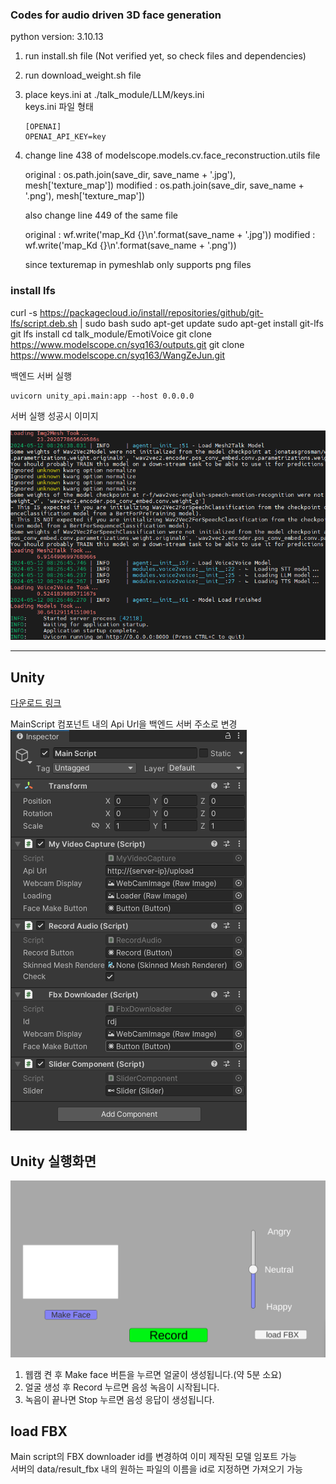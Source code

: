 ### Codes for audio driven 3D face generation

python version: 3.10.13

1. run install.sh file (Not verified yet, so check files and dependencies)
2. run download_weight.sh file
3. place keys.ini at ./talk_module/LLM/keys.ini  
    keys.ini 파일 형태  
    ```
    [OPENAI]  
    OPENAI_API_KEY=key
    ```
4. change line 438 of modelscope.models.cv.face_reconstruction.utils file

    original : os.path.join(save_dir, save_name + '.jpg'), mesh['texture_map']) 
    modified : os.path.join(save_dir, save_name + '.png'), mesh['texture_map'])

    also change line 449 of the same file 

    original : wf.write('map_Kd {}\n'.format(save_name + '.jpg'))
    modified : wf.write('map_Kd {}\n'.format(save_name + '.png'))

    since texturemap in pymeshlab only supports png files

### install lfs
curl -s https://packagecloud.io/install/repositories/github/git-lfs/script.deb.sh | sudo bash
sudo apt-get update
sudo apt-get install git-lfs
git lfs install
cd talk_module/EmotiVoice
git clone https://www.modelscope.cn/syq163/outputs.git
git clone https://www.modelscope.cn/syq163/WangZeJun.git

백엔드 서버 실행
```
uvicorn unity_api.main:app --host 0.0.0.0
```
서버 실행 성공시 이미지

![image1](images/image3.png)

  
  


---
## Unity
[다운로드 링크](https://drive.google.com/drive/folders/1bHYvi35AIMqvKqNAQv7O-TCWzR_NzCPS?usp=sharing)

MainScript 컴포넌트 내의 Api Url을 백엔드 서버 주소로 변경  
![image1](images/image2.png)


## Unity 실행화면
![image4](images/image4.png)
1. 웹캠 켠 후 Make face 버튼을 누르면 얼굴이 생성됩니다.(약 5분 소요)  
2. 얼굴 생성 후 Record 누르면 음성 녹음이 시작됩니다.  
3. 녹음이 끝나면 Stop 누르면 음성 응답이 생성됩니다.  

## load FBX
Main script의 FBX downloader id를 변경하여 이미 제작된 모델 임포트 가능  
서버의 data/result_fbx 내의 원하는 파일의 이름을 id로 지정하면 가져오기 가능